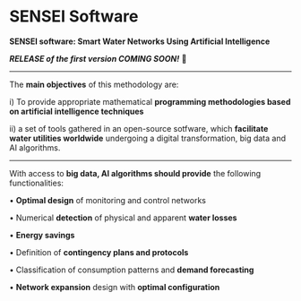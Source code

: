 # SENSEI Software
**SENSEI software: Smart Water Networks Using Artificial Intelligence**


***RELEASE of the first version COMING SOON!*** 🚀

---------------------------------------------------

The **main objectives** of this methodology are:

 i) To provide appropriate mathematical **programming methodologies based on artificial intelligence techniques** 
 
ii) a set of tools gathered in an open-source sotfware, which **facilitate water utilities worldwide** undergoing a digital transformation, big data and AI algorithms. 

-----------------------------------------------------

With access to **big data, AI algorithms should provide** the following functionalities:

• **Optimal design** of monitoring and control networks

• Numerical **detection** of physical and apparent **water losses**

• **Energy savings**

• Definition of **contingency plans and protocols**

• Classification of consumption patterns and **demand forecasting**

• **Network expansion** design with **optimal configuration**
